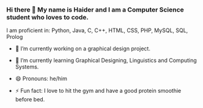 ### Hi there 👋 My name is Haider and I am a Computer Science student who loves to code.

I am proficient in: Python, Java, C, C++, HTML, CSS, PHP, MySQL, SQL, Prolog

- 🔭 I’m currently working on a graphical design project.
- 🌱 I’m currently learning Graphical Designing, Linguistics and Computing Systems.

- 😄 Pronouns: he/him
- ⚡ Fun fact: I love to hit the gym and have a good protein smoothie before bed.
